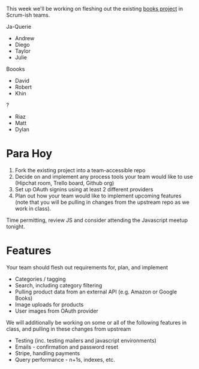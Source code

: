 This week we'll be working on fleshing out the existing [books project](https://github.com/theironyard-rails-atl/books) in Scrum-ish teams.

Ja-Querie
* Andrew
* Diego
* Taylor
* Julie

Boooks
* David
* Robert
* Khin

?
* Riaz
* Matt
* Dylan


# Para Hoy

1. Fork the existing project into a team-accessible repo
2. Decide on and implement any process tools your team would like to use (Hipchat room, Trello board, Github org)
3. Set up OAuth signins using at least 2 different providers
4. Plan out how your team would like to implement upcoming features (note that you will be pulling in changes from the upstream repo as we work in class).

Time permitting, review JS and consider attending the Javascript meetup tonight.


# Features

Your team should flesh out requirements for, plan, and implement

* Categories / tagging
* Search, including category filtering
* Pulling product data from an external API (e.g. Amazon or Google Books)
* Image uploads for products
* User images from OAuth provider

We will additionally be working on some or all of the following features in class, and pulling in these changes from upstream

* Testing (inc. testing mailers and javascript environments)
* Emails - confirmation and password reset
* Stripe, handling payments
* Query performance - n+1s, indexes, etc.
